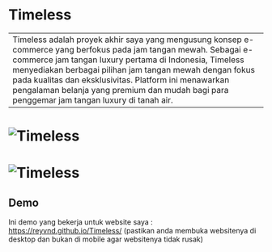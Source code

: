 # Timeless
<table>
<tr>
<td>
  Timeless adalah proyek akhir saya yang mengusung konsep e-commerce yang berfokus pada jam tangan mewah. Sebagai e-commerce jam tangan luxury pertama di Indonesia, Timeless menyediakan berbagai pilihan jam tangan mewah dengan fokus pada kualitas dan eksklusivitas. Platform ini menawarkan pengalaman belanja yang premium dan mudah bagi para penggemar jam tangan luxury di tanah air.
</td>
</tr>
</table>

# ![Timeless](https://i.imgur.com/a2Gg31x.png)
# ![Timeless](https://i.imgur.com/hbqKvt6.png)

## Demo
Ini demo yang bekerja untuk website saya :  https://reyvnd.github.io/Timeless/
(pastikan anda membuka websitenya di desktop dan bukan di mobile agar websitenya tidak rusak)
